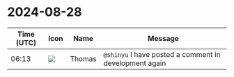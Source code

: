 # 2024-08-28

|Time (UTC)|Icon|Name|Message|
|---|---|---|---|
|06:13|![](https://secure.gravatar.com/avatar/2bd8fbddc91070f1f5d4d6a6cf960210.jpg?s=72&d=https%3A%2F%2Fa.slack-edge.com%2Fdf10d%2Fimg%2Favatars%2Fava_0016-72.png)|Thomas|`@shinyu` I have posted a comment in development again|
